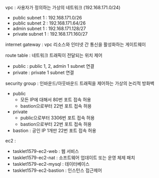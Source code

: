 vpc : 사용자가 정의하는 가상의 네트워크 (192.168.171.0/24)
- public subnet 1 : 192.168.171.0/26
- public subnet 2 : 192.168.171.64/26
- admin subnet 1 : 192.168.171.128/27
- private subnet 1 : 192.168.171.160/27

internet gateway : vpc 리소스와 인터넷 간 통신을 활성화하는 게이트웨이

route table : 네트워크 트래픽이 전달되는 위치 제어
- public : public 1, 2, admin 1 subnet 연결
- private : private 1 subnet 연결

security group : 인바운드/아웃바운드 트래픽을 제어하는 가상의 논리적 방화벽
- public
    - 모든 IP에 대해서 80번 포트 접속 허용
    - bastion으로부터 22번 포트 접속 허용
- private
  - public으로부터 3306번 포트 접속 허용
  - bastion으로부터 22번 포트 접속 허용
- bastion : 공인 IP 1개만 22번 포트 접속 허용

ec2 : 
- tasklet1579-ec2-web : 웹 서비스
- tasklet1579-ec2-nat : 소프트웨어 업데이트 또는 운영 체제 패치
- tasklet1579-ec2-mysql : 데이터베이스
- tasklet1579-ec2-bastion : 인스턴스 접근제어
